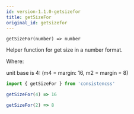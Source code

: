 ```yaml
---
id: version-1.1.0-getsizefor
title: getSizeFor
original_id: getsizefor
---
```


`getSizeFor(number) => number`

Helper function for get size in a number format.

Where:

unit base is 4: (m4 = margin: 16, m2 = margin = 8)

```js
import { getSizeFor } from 'consistencss'

getSizeFor(4) => 16

getSizeFor(2) => 8
```
